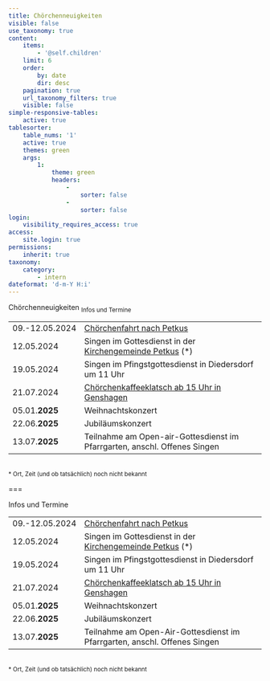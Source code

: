 ```yaml
---
title: Chörchenneuigkeiten
visible: false
use_taxonomy: true
content:
    items:
        - '@self.children'
    limit: 6
    order:
        by: date
        dir: desc
    pagination: true
    url_taxonomy_filters: true
    visible: false
simple-responsive-tables:
    active: true
tablesorter:
    table_nums: '1'
    active: true
    themes: green
    args:
        1:
            theme: green
            headers:
                -
                    sorter: false
                -
                    sorter: false
login:
    visibility_requires_access: true
access:
    site.login: true
permissions:
    inherit: true
taxonomy:
    category:
        - intern
dateformat: 'd-m-Y H:i'
---
```


<span class="h2">Chörchenneuigkeiten</span> <sub>Infos und Termine</sub>

|   |   | 
| :------------ | :------------ | 
| 09.-12.05.2024 | [<i class="fa fa-hand-o-right"></i> Chörchenfahrt nach Petkus](/choerchen-intern/choerchenneuigkeiten/probe-am-26-04-2024-choerchenfahrt-choerchenkaffeeklatsch#fahrt) |
| 12.05.2024 | Singen im Gottesdienst in der [<i class="fa fa-external-link"></i> Kirchengemeinde Petkus](https://www.kirchedahmeundregion.de/kirchengemeinden/ev--kirchengemeinde-petkus?target=_blank) (*) | 
| 19.05.2024 | Singen im Pfingstgottesdienst in Diedersdorf um 11 Uhr |
| 21.07.2024 | [<i class="fa fa-hand-o-right"></i> Chörchenkaffeeklatsch ab 15 Uhr in Genshagen](/choerchen-intern/choerchenneuigkeiten/probe-am-26-04-2024-choerchenfahrt-choerchenkaffeeklatsch#kaffeeklatsch) |
| 05.01.**2025** | Weihnachtskonzert | 
| 22.06.**2025** | Jubiläumskonzert | 
| 13.07.**2025** | Teilnahme am Open-air-Gottesdienst im Pfarrgarten, anschl. Offenes Singen |

&nbsp;</br>
<small>* Ort, Zeit (und ob tatsächlich) noch nicht bekannt</small>

===

Infos und Termine

|   |   | 
| :------------ | :------------ | 
| 09.-12.05.2024 | [<i class="fa fa-hand-o-right"></i> Chörchenfahrt nach Petkus](/choerchen-intern/choerchenneuigkeiten/probe-am-26-04-2024-choerchenfahrt-choerchenkaffeeklatsch#fahrt) |
| 12.05.2024 | Singen im Gottesdienst in der [<i class="fa fa-external-link"></i> Kirchengemeinde Petkus](https://www.kirchedahmeundregion.de/kirchengemeinden/ev--kirchengemeinde-petkus?target=_blank) (*) | 
| 19.05.2024 | Singen im Pfingstgottesdienst in Diedersdorf um 11 Uhr |
| 21.07.2024 | [<i class="fa fa-hand-o-right"></i> Chörchenkaffeeklatsch ab 15 Uhr in Genshagen](/choerchen-intern/choerchenneuigkeiten/probe-am-26-04-2024-choerchenfahrt-choerchenkaffeeklatsch#kaffeeklatsch) |
| 05.01.**2025** | Weihnachtskonzert | 
| 22.06.**2025** | Jubiläumskonzert | 
| 13.07.**2025** | Teilnahme am Open-Air-Gottesdienst im Pfarrgarten, anschl. Offenes Singen |

&nbsp;</br>
<small>* Ort, Zeit (und ob tatsächlich) noch nicht bekannt</small>

